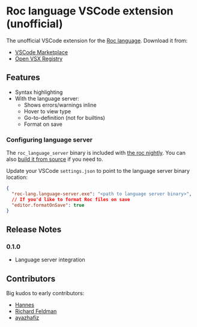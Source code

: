 # Roc language VSCode extension (unofficial)

The unofficial VSCode extension for the [Roc language](https://roc-lang.org/). Download it from:

- [VSCode Marketplace](https://marketplace.visualstudio.com/items?itemName=IvanDemchenko.roc-lang-unofficial)
- [Open VSX Registry](https://open-vsx.org/extension/IvanDemchenko/roc-lang-unofficial)

## Features

- Syntax highlighting
- With the language server:
  - Shows errors/warnings inline
  - Hover to view type
  - Go-to-definition (not for builtins)
  - Format on save

### Configuring language server

The `roc_language_server` binary is included with [the roc nightly](https://github.com/roc-lang/roc/releases). You can also [build it from source](https://github.com/roc-lang/roc/blob/main/BUILDING_FROM_SOURCE.md) if you need to.

Update your VSCode `settings.json` to point to the language server binary location:

```json
{
  "roc-lang.language-server.exe": "<path to language server binary>",
  // If you'd like to format Roc files on save
  "editor.formatOnSave": true
}
```

## Release Notes

### 0.1.0

- Language server integration

## Contributors

Big kudos to early contributors:

- [Hannes](https://github.com/Hasnep)
- [Richard Feldman](https://github.com/rtfeldman)
- [ayazhafiz](https://github.com/ayazhafiz)
